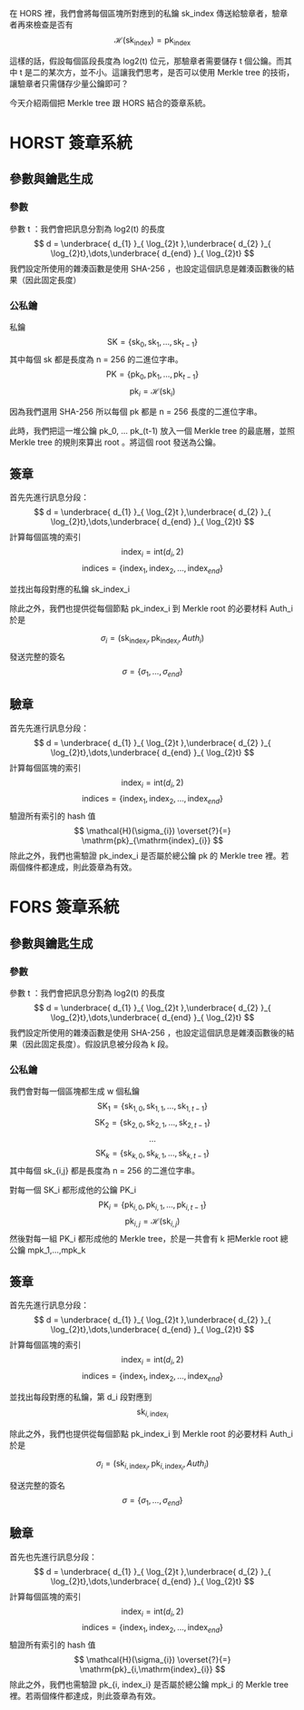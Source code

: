 在 HORS 裡，我們會將每個區塊所對應到的私鑰 sk_index 傳送給驗章者，驗章者再來檢查是否有
$$
\mathcal{H}(\mathrm{sk}_{\mathrm{index}} )= \mathrm{pk}_{\mathrm{index}}
$$

這樣的話，假設每個區段長度為 log2(t) 位元，那驗章者需要儲存 t 個公鑰。而其中 t 是二的某次方，並不小。這讓我們思考，是否可以使用 Merkle tree 的技術，讓驗章者只需儲存少量公鑰即可？

今天介紹兩個把 Merkle tree 跟 HORS 結合的簽章系統。

# HORST 簽章系統

## 參數與鑰匙生成

### 參數
參數 t ：我們會把訊息分割為 log2(t) 的長度
$$
d = \underbrace{ d_{1} }_{ \log_{2}t },\underbrace{ d_{2} }_{ \log_{2}t},\dots,\underbrace{ d_{end} }_{ \log_{2}t}
$$
我們設定所使用的雜湊函數是使用 SHA-256 ，也設定這個訊息是雜湊函數後的結果（因此固定長度）

### 公私鑰
私鑰
$$
\mathrm{SK}=\{\mathrm{sk}_{0},\mathrm{sk}_{1},\dots,\mathrm{sk}_{t-1}\}
$$
其中每個 sk 都是長度為 n = 256 的二進位字串。
$$
\mathrm{PK}=\{\mathrm{pk}_{0},\mathrm{pk}_{1},\dots,\mathrm{pk}_{t-1}\}
$$
$$
\mathrm{pk}_{i}= \mathcal{H}(\mathrm{sk}_{i})
$$

因為我們選用 SHA-256 所以每個 pk 都是 n = 256 長度的二進位字串。

此時，我們把這一堆公鑰 pk_0, ... pk_(t-1) 放入一個 Merkle tree 的最底層，並照 Merkle tree 的規則來算出 root 。將這個 root 發送為公鑰。
## 簽章
首先先進行訊息分段：
$$
d = \underbrace{ d_{1} }_{ \log_{2}t },\underbrace{ d_{2} }_{ \log_{2}t},\dots,\underbrace{ d_{end} }_{ \log_{2}t}
$$
計算每個區塊的索引
$$
\mathrm{index}_{i} = \mathrm{int}(d_{i},2)
$$
$$
\mathrm{indices} = \{ \mathrm{index}_{1},\mathrm{index}_{2},\dots, \mathrm{index}_{end}\}
$$

並找出每段對應的私鑰 sk_index_i

除此之外，我們也提供從每個節點 pk_index_i 到 Merkle root 的必要材料 Auth_i 於是

$$
\sigma_{i} = (\mathrm{sk}_{\mathrm{index}_{i}} ,\mathrm{pk}_{\mathrm{index}_{i}}, Auth_{i})
$$
發送完整的簽名
$$
\sigma 
= \{\sigma_{1},\dots,\sigma_{end}\}
$$

## 驗章
首先先進行訊息分段：
$$
d = \underbrace{ d_{1} }_{ \log_{2}t },\underbrace{ d_{2} }_{ \log_{2}t},\dots,\underbrace{ d_{end} }_{ \log_{2}t}
$$
計算每個區塊的索引
$$
\mathrm{index}_{i} = \mathrm{int}(d_{i},2)
$$
$$
\mathrm{indices} = \{ \mathrm{index}_{1},\mathrm{index}_{2},\dots, \mathrm{index}_{end}\}
$$
驗證所有索引的 hash 值
$$
\mathcal{H}(\sigma_{i}) 
\overset{?}{=} \mathrm{pk}_{\mathrm{index}_{i}} 
$$
除此之外，我們也需驗證 pk_index_i 是否屬於總公鑰 pk 的 Merkle tree 裡。若兩個條件都達成，則此簽章為有效。


# FORS 簽章系統

## 參數與鑰匙生成

### 參數
參數 t ：我們會把訊息分割為 log2(t) 的長度
$$
d = \underbrace{ d_{1} }_{ \log_{2}t },\underbrace{ d_{2} }_{ \log_{2}t},\dots,\underbrace{ d_{end} }_{ \log_{2}t}
$$
我們設定所使用的雜湊函數是使用 SHA-256 ，也設定這個訊息是雜湊函數後的結果（因此固定長度）。假設訊息被分段為 k 段。

### 公私鑰
我們會對每一個區塊都生成 w 個私鑰
$$
\mathrm{SK}_{1}=\{\mathrm{sk}_{1,0},\mathrm{sk}_{1,1},\dots,\mathrm{sk}_{1,t-1}\}
$$
$$
\mathrm{SK}_{2}=\{\mathrm{sk}_{2,0},\mathrm{sk}_{2,1},\dots,\mathrm{sk}_{2,t-1}\}
$$
$$
\dots
$$
$$
\mathrm{SK}_{k}=\{\mathrm{sk}_{k,0},\mathrm{sk}_{k,1},\dots,\mathrm{sk}_{k,t-1}\}
$$
其中每個 sk_{i,j} 都是長度為 n = 256 的二進位字串。

對每一個 SK_i 都形成他的公鑰 PK_i
$$
\mathrm{PK}_{i}=\{\mathrm{pk}_{i,0},\mathrm{pk}_{i,1},\dots,\mathrm{pk}_{i,t-1}\}
$$
$$
\mathrm{pk}_{i,j}= \mathcal{H}(\mathrm{sk}_{i,j})
$$
然後對每一組 PK_i 都形成他的 Merkle tree，於是一共會有 k 把Merkle root 總公鑰 mpk_1,...,mpk_k

## 簽章
首先先進行訊息分段：
$$
d = \underbrace{ d_{1} }_{ \log_{2}t },\underbrace{ d_{2} }_{ \log_{2}t},\dots,\underbrace{ d_{end} }_{ \log_{2}t}
$$
計算每個區塊的索引
$$
\mathrm{index}_{i} = \mathrm{int}(d_{i},2)
$$
$$
\mathrm{indices} = \{ \mathrm{index}_{1},\mathrm{index}_{2},\dots, \mathrm{index}_{end}\}
$$

並找出每段對應的私鑰，第 d_i 段對應到
$$
\mathrm{sk}_{i,\mathrm{index}_{i}}
$$

除此之外，我們也提供從每個節點 pk_index_i 到 Merkle root 的必要材料 Auth_i 於是

$$
\sigma_{i} = (\mathrm{sk}_{i,\mathrm{index}_{i}},\mathrm{pk}_{i,\mathrm{index}_{i}}, Auth_{i})
$$

發送完整的簽名
$$
\sigma 
= \{\sigma_{1},\dots,\sigma_{end}\}
$$

## 驗章
首先也先進行訊息分段：
$$
d = \underbrace{ d_{1} }_{ \log_{2}t },\underbrace{ d_{2} }_{ \log_{2}t},\dots,\underbrace{ d_{end} }_{ \log_{2}t}
$$
計算每個區塊的索引
$$
\mathrm{index}_{i} = \mathrm{int}(d_{i},2)
$$
$$
\mathrm{indices} = \{ \mathrm{index}_{1},\mathrm{index}_{2},\dots, \mathrm{index}_{end}\}
$$
驗證所有索引的 hash 值
$$
\mathcal{H}(\sigma_{i}) 
\overset{?}{=} \mathrm{pk}_{i,\mathrm{index}_{i}} 
$$
除此之外，我們也需驗證 pk_{i, index_i} 是否屬於總公鑰 mpk_i 的 Merkle tree 裡。若兩個條件都達成，則此簽章為有效。

